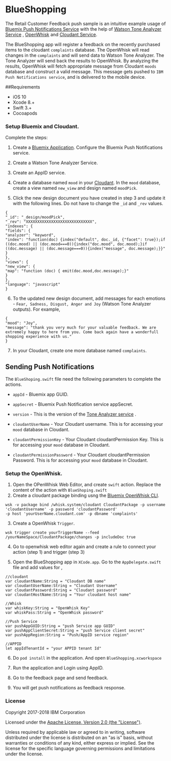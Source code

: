# BlueShopping

The Retail Customer Feedback push sample is an intuitive example usage of [Bluemix Push Notifications Service](https://console.ng.bluemix.net/docs/services/mobilepush/index.html?pos=2) with the help of [Watson Tone Analyzer Service](http://www.ibm.com/smarterplanet/us/en/ibmwatson/developercloud/tone-analyzer.html) , [OpenWhisk](https://developer.ibm.com/open/openwhisk/) and [Cloudant Service](https://cloudant.com/).

The BlueShopping app will register a feedback on the recently purchased items to the cloudant `complaints` database. The OpenWhisk will read changes in the `complaints` and will send data to Watson Tone Analyzer. The Tone Analyzer will send back the results to OpenWhisk. By analyzing the results, OpenWhisk will fetch appropriate message from Cloudant `moods` database and construct a valid message. This message gets pushed to `IBM Push Notifications service`, and is delivered to the mobile device.

##Requirements

* iOS 10
* Xcode 8.+
* Swift 3.+
* Cocoapods 


### Setup Bluemix and Cloudant.

Complete the steps:

1. Create a [Bluemix Application](http://console.stage1.ng.bluemix.net). Configure the Bluemix Push Notifications service.

2. Create  a Watson Tone Analyzer Service.

3. Create an AppID service.

4. Create a database named `mood` in your [Cloudant](https://cloudant.com/). In the `mood` database, create a view named `new_view` and design named `moodPick`.

5. Click the new design document you have created in step 3 and update it with the following lines. Do not have to change the `_id` and `_rev` values.

```
{
"_id": "_design/moodPick",
"_rev": "XXXXXXXXXXXXXXXXXXXXXXXXXXXXX",
"indexes": {
"fields": {
"analyzer": "keyword",
"index": "function(doc) {index("default", doc._id, {"facet": true});if ((doc.mood) || (doc.mood===0)){index("doc.mood", doc.mood);}if ((doc.message) || (doc.message===0)){index("message", doc.message);}}"
}
},
"views": {
"new_view": {
"map": "function (doc) { emit(doc.mood,doc.message);}"
}
},
"language": "javascript"
}

```

6. To the updated new design document, add messages for each emotions - `Fear, Sadness, Disgust, Anger and Joy` (Watson Tone Analyzer outputs). For example,

```
{
"mood": "Joy",
"message": "thank you very much for your valuable feedback. We are extremely happy to here from you. Come back again have a wonderfull shopping experience with us."
}
```

7. In your Cloudant, create one more database named `complaints`.

## Sending Push Notifications

The `BlueShoping.swift` file need the following parameters to complete the actions.

- `appId` - Bluemix app GUID.

- `appSecret` - Bluemix Push Notification service appSecret.

- `version` - This is the version of the [Tone Analyzer service](https://watson-api-explorer.mybluemix.net/apis/tone-analyzer-v3#/) .

- `cloudantUserName` - Your Cloudant username. This is for accessing your `mood` database in Cloudant.

- `cloudantPermissionKey` - Your Cloudant cloudantPermission Key. This is for accessing your `mood` database in Cloudant.

- `cloudantPermissionPassword` - Your Cloudant cloudantPermission Password. This is for accessing your `mood` database in Cloudant.

### Setup the OpenWhisk.

1. Open the OPenWhisk Web Editor, and create `swift` action. Replace the content of the action with `BlueShoping.swift`
2. Create a cloudant package binding usng the [Bluemix OpenWhisk CLI](https://new-console.ng.bluemix.net/openwhisk/cli).
  ```
  wsk -v package bind /whisk.system/cloudant CloudantPackage -p username 'cloudantUsername' -p password 'cloudantPassword' 
  -p host 'yourUserName.cloudant.com' -p dbname 'complaints'
  ```
3. Create a OpenWhisk `Trigger`.

```
wsk trigger create yourTriggerName --feed /yourNameSpace/CloudantPackage/changes -p includeDoc true 
```
4. Go to openwhisk web editor again and create a rule to connect your action (step 1) and trigger (step 3)

5. Open the BlueShopping app in `XCode.app`. Go to the `AppDelegate.swift` file and add values for ,

```
//cloudant
var cloudantName:String = "Cloudant DB name"
var cloudantUserName:String = "Cloudant Username"
var cloudantPassword:String = "Cloudant password"
var cloudantHostName:String = "Your cloudant host name"

//Whisk
var whiskKey:String = "OpenWhisk Key"
var whiskPass:String = "OpenWhisk password"

//Push Service
var pushAppGUID:String = "push Service app GUID"
var pushAppClientSecret:String = "push Service client secret"
var pushAppRegion:String = "Push/AppID service region"

//APPID
let appIdTenantId = "your APPID tenant Id"
```


6. Do `pod install` in the application. And open `BlueShopping.xcworkspace`

7. Run the application and Login using AppID.

8. Go to the feedback page and send feedback.

9. You will get push notifications as feedback response.


### License

Copyright 2017-2018 IBM Corporation

Licensed under the [Apache License, Version 2.0 (the "License")](http://www.apache.org/licenses/LICENSE-2.0.html).

Unless required by applicable law or agreed to in writing, software distributed under the license is distributed on an "as is" basis, without warranties or conditions of any kind, either express or implied. See the license for the specific language governing permissions and limitations under the license.




